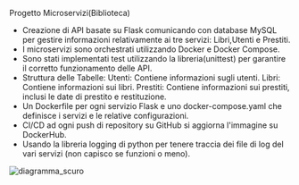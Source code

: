 Progetto Microservizi(Biblioteca)

- Creazione di API basate su Flask comunicando con database MySQL per gestire informazioni relativamente ai tre servizi:
  Libri,Utenti e Prestiti.
- I microservizi sono orchestrati utilizzando Docker e Docker Compose.
- Sono stati implementati test utilizzando la libreria(unittest) per garantire il corretto funzionamento delle API.
- Struttura delle Tabelle:
    Utenti: Contiene informazioni sugli utenti.
    Libri: Contiene informazioni sui libri.
    Prestiti: Contiene informazioni sui prestiti, inclusi le date di prestito e restituzione.
- Un Dockerfile per ogni servizio Flask e uno docker-compose.yaml che definisce i servizi e le relative configurazioni.
- CI/CD ad ogni push di repository su GitHub si aggiorna l'immagine su DockerHub.
- Usando la libreria logging di python per tenere traccia dei file di log del vari servizi (non capisco se funzioni o meno).



  
![diagramma_scuro](https://github.com/ErGiacky/microservices/assets/74863681/787c4c95-9554-4a7e-8dbc-831fe36e7a6f)
